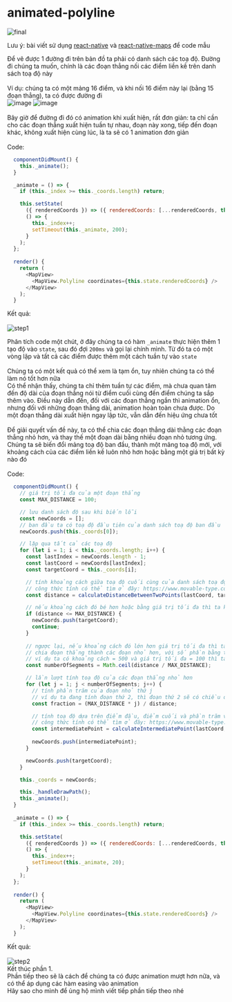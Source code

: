 # animated-polyline
![final](https://user-images.githubusercontent.com/26211549/119631247-e8053200-be39-11eb-9b5f-0892fb1d21e4.gif)

Lưu ý: bài viết sử dụng [react-native](https://reactnative.dev/) và [react-native-maps](https://github.com/react-native-maps/react-native-maps) để code mẫu

Để vẽ được 1 đường đi trên bản đồ ta phải có danh sách các toạ độ. Đường đi chúng ta muốn, chính là các đoạn thẳng nối các điểm liền kề trên danh sách toạ độ này
<br>
<br>
Ví dụ: chúng ta có một mảng 16 điểm, và khi nối 16 điểm này lại (bằng 15 đoạn thẳng), ta có được đường đi
<br>
![image](https://user-images.githubusercontent.com/26211549/119634476-fd2f9000-be3c-11eb-9b49-c3c495ce66cd.png)
![image](https://user-images.githubusercontent.com/26211549/119632148-bf316c80-be3a-11eb-845d-83c239234983.png)
<br>
<br>
Bây giờ để đường đi đó có animation khi xuất hiện, rất đơn giản: ta chỉ cần cho các đoạn thẳng xuất hiện tuần tự nhau, đoạn này xong, tiếp đến đoạn khác, không xuất hiện cùng lúc, là ta sẽ có 1 animation đơn giản
<br>
<br>
Code:
<br>
```js
  componentDidMount() {
    this._animate();
  }

  _animate = () => {
    if (this._index >= this._coords.length) return;

    this.setState(
      ({ renderedCoords }) => ({ renderedCoords: [...renderedCoords, this._coords[this._index]] }),
      () => {
        this._index++;
        setTimeout(this._animate, 200);
      }
    );
  };
  
  render() {
    return (
      <MapView>
        <MapView.Polyline coordinates={this.state.renderedCoords} />
      </MapView>
    );
  }
```
Kết quả:<br>
<br>
![step1](https://user-images.githubusercontent.com/26211549/119640311-afb62180-be42-11eb-9b8b-4f7d248d26df.gif)

Phân tích code một chút, ở đây chúng ta có hàm `_animate` thực hiện thêm 1 tạo độ vào `state`, sau đó đợi `200ms` và gọi lại chính mình. Từ đó ta có một vòng lặp và tất cả các điểm được thêm một cách tuần tự vào `state`<br>
<br>
Chúng ta có một kết quả có thể xem là tạm ổn, tuy nhiên chúng ta có thể làm nó tốt hơn nữa<br>
Có thể nhận thấy, chúng ta chỉ thêm tuần tự các điểm, mà chưa quan tâm đến độ dài của đoạn thẳng nói từ điểm cuối cùng đến điểm chúng ta sắp thêm vào. Điều này dẫn đến, đối với các đoạn thẳng ngắn thì animation ổn, nhưng đối với những đoạn thẳng dài, animation hoàn toàn chưa được. Do một đoạn thẳng dài xuất hiện ngay lập tức, vẫn dẫn đến hiệu ứng chưa tốt<br>
<br>
Để giải quyết vấn đề này, ta có thể chia các đoạn thẳng dài thằng các đoạn thẳng nhỏ hơn, và thay thế một đoạn dài bằng nhiều đoạn nhỏ tương ứng. Chúng ta sẽ biến đổi mảng toạ độ ban đầu, thành một mãng toạ độ mới, với khoảng cách của các điểm liền kề luôn nhỏ hơn hoặc bằng một giá trị bất kỳ nào đó<br>
<br>
Code:
<br>
```js
  componentDidMount() {
    // giá trị tối đa của một đoạn thẳng
    const MAX_DISTANCE = 100;

    // lưu danh sách độ sau khi biến lỗi
    const newCoords = [];
    // ban đầu ta có toạ độ đầu tiên của danh sách toạ độ ban đầu
    newCoords.push(this._coords[0]);

    // lặp qua tất cả các toạ độ
    for (let i = 1; i < this._coords.length; i++) {
      const lastIndex = newCoords.length - 1;
      const lastCoord = newCoords[lastIndex];
      const targetCoord = this._coords[i];

      // tính khoảng cách giữa toạ độ cuối cùng của danh sách toạ độ mới và toạ độ ban đầu đang xét
      // công thức tính có thể tìm ở đây: https://www.movable-type.co.uk/scripts/latlong.html
      const distance = calculateDistanceBetweenTwoPoints(lastCoord, targetCoord); 

      // nếu khoảng cách đó bé hơn hoặc bằng giá trị tối đa thì ta không cần biến đổi, thêm toạ độ gốc và danh sách
      if (distance <= MAX_DISTANCE) {
        newCoords.push(targetCoord);
        continue;
      }
      
      // ngược lại, nếu khoảng cách đó lớn hơn giá trị tối đa thì ta cần phải biến đổi
      // chia đoạn thẳng thành các đoạn nhỏ hơn, với số phần bằng tổng khoảng cách chia cho giá trị tối đa của một đoạn
      // ví dụ ta có khoảng cách = 500 và giá trị tối đa = 100 thì ta sẽ chia thành 5 phần nhỏ hơn
      const numberOfSegments = Math.ceil(distance / MAX_DISTANCE);

      // lần lượt tính toạ độ của các đoạn thẳng nhỏ hơn
      for (let j = 1; j < numberOfSegments; j++) {
        // tính phần trăm của đoạn nhỏ thứ j
        // ví dụ ta đang tính đoạn thứ 2, thì đoạn thứ 2 sẽ có chiều dài 200 và bằng 40% tổng khoảng cách
        const fraction = (MAX_DISTANCE * j) / distance;

        // tính toạ độ dựa trên điểm đầu, điểm cuối và phần trăm vừa tính
        // công thức tính có thể tìm ở đây: https://www.movable-type.co.uk/scripts/latlong.html
        const intermediatePoint = calculateIntermediatePoint(lastCoord, targetCoord, fraction);
        
        newCoords.push(intermediatePoint);
      }

      newCoords.push(targetCoord);
    }

    this._coords = newCoords;

    this._handleDrawPath();
    this._animate();
  }
  
  _animate = () => {
    if (this._index >= this._coords.length) return;

    this.setState(
      ({ renderedCoords }) => ({ renderedCoords: [...renderedCoords, this._coords[this._index]] }),
      () => {
        this._index++;
        setTimeout(this._animate, 20);
      }
    );
  };
  
  render() {
    return (
      <MapView>
        <MapView.Polyline coordinates={this.state.renderedCoords} />
      </MapView>
    );
  }
```
Kết quả:<br>
<br>
![step2](https://user-images.githubusercontent.com/26211549/119646437-5ef5f700-be49-11eb-80f9-4ccc149ae7b6.gif)
<br>
Kết thúc phần 1.<br>
Phần tiếp theo sẽ là cách để chúng ta có được animation mượt hơn nữa, và có thể áp dụng các hàm easing vào animation<br>
Hãy sao cho mình để ủng hộ mình viết tiếp phần tiếp theo nhé
